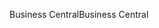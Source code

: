 <span data-ttu-id="9d999-101">Business Central</span><span class="sxs-lookup"><span data-stu-id="9d999-101">Business Central</span></span>
